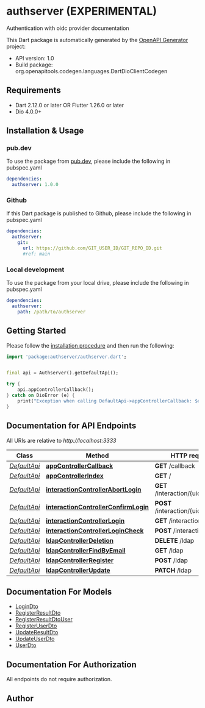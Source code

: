 # authserver (EXPERIMENTAL)
Authentication with oidc provider documentation

This Dart package is automatically generated by the [OpenAPI Generator](https://openapi-generator.tech) project:

- API version: 1.0
- Build package: org.openapitools.codegen.languages.DartDioClientCodegen

## Requirements

* Dart 2.12.0 or later OR Flutter 1.26.0 or later
* Dio 4.0.0+

## Installation & Usage

### pub.dev
To use the package from [pub.dev](https://pub.dev), please include the following in pubspec.yaml
```yaml
dependencies:
  authserver: 1.0.0
```

### Github
If this Dart package is published to Github, please include the following in pubspec.yaml
```yaml
dependencies:
  authserver:
    git:
      url: https://github.com/GIT_USER_ID/GIT_REPO_ID.git
      #ref: main
```

### Local development
To use the package from your local drive, please include the following in pubspec.yaml
```yaml
dependencies:
  authserver:
    path: /path/to/authserver
```

## Getting Started

Please follow the [installation procedure](#installation--usage) and then run the following:

```dart
import 'package:authserver/authserver.dart';


final api = Authserver().getDefaultApi();

try {
    api.appControllerCallback();
} catch on DioError (e) {
    print("Exception when calling DefaultApi->appControllerCallback: $e\n");
}

```

## Documentation for API Endpoints

All URIs are relative to *http://localhost:3333*

Class | Method | HTTP request | Description
------------ | ------------- | ------------- | -------------
[*DefaultApi*](doc/DefaultApi.md) | [**appControllerCallback**](doc/DefaultApi.md#appcontrollercallback) | **GET** /callback | 
[*DefaultApi*](doc/DefaultApi.md) | [**appControllerIndex**](doc/DefaultApi.md#appcontrollerindex) | **GET** / | 
[*DefaultApi*](doc/DefaultApi.md) | [**interactionControllerAbortLogin**](doc/DefaultApi.md#interactioncontrollerabortlogin) | **GET** /interaction/{uid}/abort | 
[*DefaultApi*](doc/DefaultApi.md) | [**interactionControllerConfirmLogin**](doc/DefaultApi.md#interactioncontrollerconfirmlogin) | **POST** /interaction/{uid}/confirm | 
[*DefaultApi*](doc/DefaultApi.md) | [**interactionControllerLogin**](doc/DefaultApi.md#interactioncontrollerlogin) | **GET** /interaction/{uid} | 
[*DefaultApi*](doc/DefaultApi.md) | [**interactionControllerLoginCheck**](doc/DefaultApi.md#interactioncontrollerlogincheck) | **POST** /interaction/{uid} | 
[*DefaultApi*](doc/DefaultApi.md) | [**ldapControllerDeletion**](doc/DefaultApi.md#ldapcontrollerdeletion) | **DELETE** /ldap | 
[*DefaultApi*](doc/DefaultApi.md) | [**ldapControllerFindByEmail**](doc/DefaultApi.md#ldapcontrollerfindbyemail) | **GET** /ldap | 
[*DefaultApi*](doc/DefaultApi.md) | [**ldapControllerRegister**](doc/DefaultApi.md#ldapcontrollerregister) | **POST** /ldap | 
[*DefaultApi*](doc/DefaultApi.md) | [**ldapControllerUpdate**](doc/DefaultApi.md#ldapcontrollerupdate) | **PATCH** /ldap | 


## Documentation For Models

 - [LoginDto](doc/LoginDto.md)
 - [RegisterResultDto](doc/RegisterResultDto.md)
 - [RegisterResultDtoUser](doc/RegisterResultDtoUser.md)
 - [RegisterUserDto](doc/RegisterUserDto.md)
 - [UpdateResultDto](doc/UpdateResultDto.md)
 - [UpdateUserDto](doc/UpdateUserDto.md)
 - [UserDto](doc/UserDto.md)


## Documentation For Authorization

 All endpoints do not require authorization.


## Author



